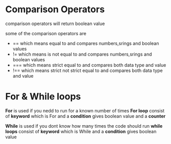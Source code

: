 # Comparison Operators

comparison operators will return boolean value

some of the comparison operators are
* == which means equal to and compares numbers,srings and boolean values
* != which means is not equal to and compares numbers,srings and boolean values
* === which means strict equal to and compares both data type and value
* !== which means strict not strict equal to and compares both data type and value

# For & While loops
**For** is used if you nedd to run for a known number of times **For loop** consist of **keyword** which is For and a **condition** gives boolean value and a **counter** 

**While** is used if you dont know how many times the code should run **while loops** consist of **keyword** which is While and a **condition** gives boolean value
